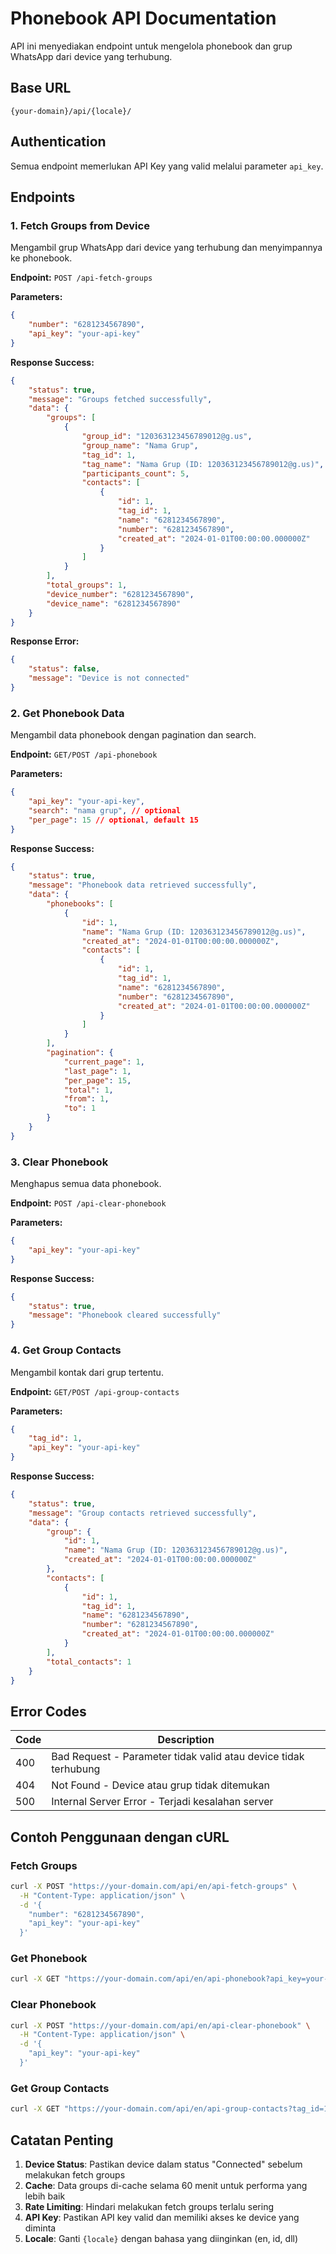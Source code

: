 # Phonebook API Documentation

API ini menyediakan endpoint untuk mengelola phonebook dan grup WhatsApp dari device yang terhubung.

## Base URL
```
{your-domain}/api/{locale}/
```

## Authentication
Semua endpoint memerlukan API Key yang valid melalui parameter `api_key`.

## Endpoints

### 1. Fetch Groups from Device
Mengambil grup WhatsApp dari device yang terhubung dan menyimpannya ke phonebook.

**Endpoint:** `POST /api-fetch-groups`

**Parameters:**
```json
{
    "number": "6281234567890",
    "api_key": "your-api-key"
}
```

**Response Success:**
```json
{
    "status": true,
    "message": "Groups fetched successfully",
    "data": {
        "groups": [
            {
                "group_id": "120363123456789012@g.us",
                "group_name": "Nama Grup",
                "tag_id": 1,
                "tag_name": "Nama Grup (ID: 120363123456789012@g.us)",
                "participants_count": 5,
                "contacts": [
                    {
                        "id": 1,
                        "tag_id": 1,
                        "name": "6281234567890",
                        "number": "6281234567890",
                        "created_at": "2024-01-01T00:00:00.000000Z"
                    }
                ]
            }
        ],
        "total_groups": 1,
        "device_number": "6281234567890",
        "device_name": "6281234567890"
    }
}
```

**Response Error:**
```json
{
    "status": false,
    "message": "Device is not connected"
}
```

### 2. Get Phonebook Data
Mengambil data phonebook dengan pagination dan search.

**Endpoint:** `GET/POST /api-phonebook`

**Parameters:**
```json
{
    "api_key": "your-api-key",
    "search": "nama grup", // optional
    "per_page": 15 // optional, default 15
}
```

**Response Success:**
```json
{
    "status": true,
    "message": "Phonebook data retrieved successfully",
    "data": {
        "phonebooks": [
            {
                "id": 1,
                "name": "Nama Grup (ID: 120363123456789012@g.us)",
                "created_at": "2024-01-01T00:00:00.000000Z",
                "contacts": [
                    {
                        "id": 1,
                        "tag_id": 1,
                        "name": "6281234567890",
                        "number": "6281234567890",
                        "created_at": "2024-01-01T00:00:00.000000Z"
                    }
                ]
            }
        ],
        "pagination": {
            "current_page": 1,
            "last_page": 1,
            "per_page": 15,
            "total": 1,
            "from": 1,
            "to": 1
        }
    }
}
```

### 3. Clear Phonebook
Menghapus semua data phonebook.

**Endpoint:** `POST /api-clear-phonebook`

**Parameters:**
```json
{
    "api_key": "your-api-key"
}
```

**Response Success:**
```json
{
    "status": true,
    "message": "Phonebook cleared successfully"
}
```

### 4. Get Group Contacts
Mengambil kontak dari grup tertentu.

**Endpoint:** `GET/POST /api-group-contacts`

**Parameters:**
```json
{
    "tag_id": 1,
    "api_key": "your-api-key"
}
```

**Response Success:**
```json
{
    "status": true,
    "message": "Group contacts retrieved successfully",
    "data": {
        "group": {
            "id": 1,
            "name": "Nama Grup (ID: 120363123456789012@g.us)",
            "created_at": "2024-01-01T00:00:00.000000Z"
        },
        "contacts": [
            {
                "id": 1,
                "tag_id": 1,
                "name": "6281234567890",
                "number": "6281234567890",
                "created_at": "2024-01-01T00:00:00.000000Z"
            }
        ],
        "total_contacts": 1
    }
}
```

## Error Codes

| Code | Description |
|------|-------------|
| 400 | Bad Request - Parameter tidak valid atau device tidak terhubung |
| 404 | Not Found - Device atau grup tidak ditemukan |
| 500 | Internal Server Error - Terjadi kesalahan server |

## Contoh Penggunaan dengan cURL

### Fetch Groups
```bash
curl -X POST "https://your-domain.com/api/en/api-fetch-groups" \
  -H "Content-Type: application/json" \
  -d '{
    "number": "6281234567890",
    "api_key": "your-api-key"
  }'
```

### Get Phonebook
```bash
curl -X GET "https://your-domain.com/api/en/api-phonebook?api_key=your-api-key&search=nama%20grup"
```

### Clear Phonebook
```bash
curl -X POST "https://your-domain.com/api/en/api-clear-phonebook" \
  -H "Content-Type: application/json" \
  -d '{
    "api_key": "your-api-key"
  }'
```

### Get Group Contacts
```bash
curl -X GET "https://your-domain.com/api/en/api-group-contacts?tag_id=1&api_key=your-api-key"
```

## Catatan Penting

1. **Device Status**: Pastikan device dalam status "Connected" sebelum melakukan fetch groups
2. **Cache**: Data groups di-cache selama 60 menit untuk performa yang lebih baik
3. **Rate Limiting**: Hindari melakukan fetch groups terlalu sering
4. **API Key**: Pastikan API key valid dan memiliki akses ke device yang diminta
5. **Locale**: Ganti `{locale}` dengan bahasa yang diinginkan (en, id, dll)
